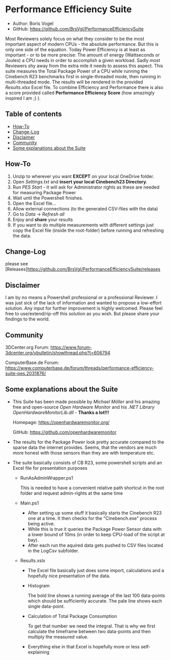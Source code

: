 # Performance Efficiency Suite

- Author: Boris Vogel
- GitHub: https://github.com/BrsVgl/PerformanceEfficiencySuite

Most Reviewers solely focus on what they consider to be the most important aspect of modern CPUs - the absolute performance.
But this is only one side of the equation. Today Power Efficiency is at least as important - or to be more precise:
The amount of energy (Wattseconds or Joules) a CPU needs in order to accomplish a given workload. Sadly most Reviewers shy away from the extra mile it needs to assess this aspect.
This suite measures the Total Package Power of a CPU while running the Cinebench R23 benchmarks first in single-threaded mode, then running in multi-threaded mode. The results will be rendered in the provided *Results.xlsx* Excel file. 
To combine Efficiency and Performance there is also a score provided called **Performance Efficiency Score** (how amazingly inspired I am ;) ).

## Table of contents

- [How-To](#how-to)
- [Change-Log](#change-log)
- [Disclaimer](#disclaimer)
- [Community](#community)
- [Some explanations about the Suite](#some-explanations-about-the-suite)

## How-To

1. Unzip to wherever you want **EXCEPT** on your local OneDrive folder.
2. Open *Settings.txt* and **insert your local Cinebench23 Directory**.
3. Run *PES Start* - it will ask for Administrator rights as these are needed for measuring Package Power
4. Wait until the Powershell finishes.
5. Open the Excel file...
  1. Allow external connections (to the generated CSV-files with the data)
  2. Go to *Data* -> *Refresh all*
  3. Enjoy and **share** your results
6. If you want to do multiple measurements with different settings just copy the Excel file (inside the root-folder) before running and refreshing the data.

## Change-Log
please see [Releases]https://github.com/BrsVgl/PerformanceEfficiencySuite/releases

## Disclaimer

I am by no means a Powershell professional or a professional Reviewer. I was just sick of the lack of information and wanted to propose a low-effort solution. Any input for further improvement is highly welcomed.
Please feel free to use/extend/rip-off this solution as you wish.
But please share your findings to the world.

## Community

3DCenter.org Forum: https://www.forum-3dcenter.org/vbulletin/showthread.php?t=606794

ComputerBase.de Forum: https://www.computerbase.de/forum/threads/performance-efficiency-suite-pes.2031876/

## Some explanations about the Suite

- This Suite has been made possible by *Michael Möller* and his amazing free and open-source *Open Hardware Monitor* and his *.NET Library OpenHardwareMonitorLib.dll* - **Thanks a lot!!!**

  Homepage: https://openhardwaremonitor.org/
  
  GitHub: https://github.com/openhardwaremonitor

- The results for the Package Power look pretty accurate compared to the sparse data the internet provides. Seems, that the vendors are much more honest with those sensors than they are with temperature etc.
- The suite basically consists of CB R23, some powershell scripts and an Excel file for presentation purposes
  - RunAsAdminWrapper.ps1
  
    This is needed to have a convenient relative path shortcut in the root folder and request admin-rights at the same time

  - Main.ps1
    - After setting up some stuff it basically starts the Cinebench R23 one at a time. It then checks for the "Cinebench.exe" process being active.
    - While this is true it queries the Package Power Sensor data with a lower bound of 10ms (in order to keep CPU-load of the script at bay).
    - After each run the aquired data gets pushed to CSV files located in the LogCsv subfolder.
  - Results.xslx
    - The Excel file basically just does some import, calculations and a hopefully nice presentation of the data.
    - Histogram

      The bold line shows a running average of the last 100 data-points which should be sufficiently accurate. The pale line shows each single data-point.

    - Calculation of Total Package Consumption

      To get that number we need the integral. That is why we first calculate the timeframe between two data-points and then multiply the measured value.

    - Everything else in that Excel is hopefully more or less self-explaining
